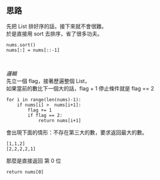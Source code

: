 思路
--
先把 List 排好序的話，接下來就不會很難。    
於是直接用 sort 去排序，省了很多功夫。    
```
nums.sort()
nums[:] = nums[::-1]
```
</br>

*邏輯*
<br/>
先立一個 flag，接著歷遍整個 List，    
如果當前的數比下一個大的話，flag + 1
停止條件就是 flag == 2
```
for i in range(len(nums)-1):
    if nums[i] >  nums[i+1]:
        flag += 1
        if flag == 2:
            return nums[i+1]
```
會出現下面的情形：不存在第三大的數，要求返回最大的數。
```
[1,1,2]
[2,2,2,2,1]
```
那麼是直接返回 第 0 位
```
return nums[0]
```
